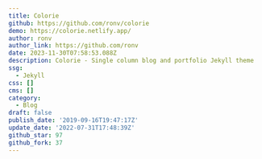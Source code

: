 ```yaml
---
title: Colorie
github: https://github.com/ronv/colorie
demo: https://colorie.netlify.app/
author: ronv
author_link: https://github.com/ronv
date: 2023-11-30T07:58:53.088Z
description: Colorie - Single column blog and portfolio Jekyll theme
ssg:
  - Jekyll
css: []
cms: []
category:
  - Blog
draft: false
publish_date: '2019-09-16T19:47:17Z'
update_date: '2022-07-31T17:48:39Z'
github_star: 97
github_fork: 37
---
```

